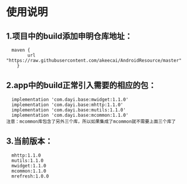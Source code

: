 # 使用说明
## 1.项目中的build添加申明仓库地址：
      maven {
            url "https://raw.githubusercontent.com/akeecai/AndroidResource/master"
        }
## 2.app中的build正常引入需要的相应的包：
      implementation 'com.dayi.base:mwidget:1.1.0'
      implementation 'com.dayi.base:mhttp:1.1.0'
      implementation 'com.dayi.base:mutils:1.1.0'
      implementation 'com.dayi.base:mcommon:1.1.0'
    注意：mcommon库包含了另外三个库，所以如果集成了mcommon就不需要上面三个库了
## 3.当前版本：
      mhttp:1.1.0
      mutils:1.1.0
      mwidget:1.1.0
      mcommon:1.1.0
      mrefresh:1.0.0

